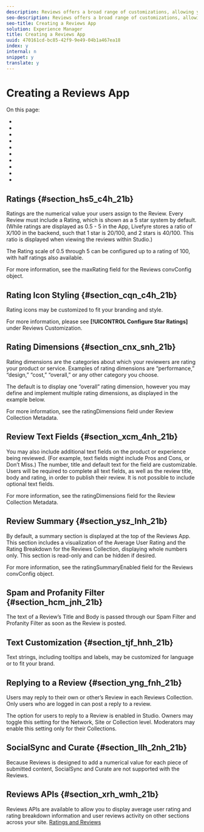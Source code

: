 ```yaml
---
description: Reviews offers a broad range of customizations, allowing you to create a Review App which matches your needs and branding.
seo-description: Reviews offers a broad range of customizations, allowing you to create a Review App which matches your needs and branding.
seo-title: Creating a Reviews App
solution: Experience Manager
title: Creating a Reviews App
uuid: 470161cd-bc85-42f9-9e49-04b1a467ea18
index: y
internal: n
snippet: y
translate: y
---
```


# Creating a Reviews App




On this page:
* [](#c_creating_reviews/section_hs5_c4h_21b)
* [](#c_creating_reviews/section_cqn_c4h_21b)
* [](#c_creating_reviews/section_cnx_snh_21b)
* [](#c_creating_reviews/section_xcm_4nh_21b)
* [](#c_creating_reviews/section_ysz_lnh_21b)
* [](#c_creating_reviews/section_hcm_jnh_21b)
* [](#c_creating_reviews/section_tjf_hnh_21b)
* [](#c_creating_reviews/section_yng_fnh_21b)
* [](#c_creating_reviews/section_llh_2nh_21b)
* [](#c_creating_reviews/section_xrh_wmh_21b)

## Ratings {#section_hs5_c4h_21b}

Ratings are the numerical value your users assign to the Review. Every Review must include a Rating, which is shown as a 5 star system by default. (While ratings are displayed as 0.5 - 5 in the App, Livefyre stores a ratio of X/100 in the backend, such that 1 star is 20/100, and 2 stars is 40/100. This ratio is displayed when viewing the reviews within Studio.)

The Rating scale of 0.5 through 5 can be configured up to a rating of 100, with half ratings also available.

For more information, see the maxRating field for the Reviews convConfig object.

## Rating Icon Styling {#section_cqn_c4h_21b}

Rating icons may be customized to fit your branding and style.

For more information, please see **[!UICONTROL  Configure Star Ratings]** under Reviews Customization.

## Rating Dimensions {#section_cnx_snh_21b}

Rating dimensions are the categories about which your reviewers are rating your product or service. Examples of rating dimensions are “performance,” “design,” “cost,” “overall,” or any other category you choose.

The default is to display one “overall” rating dimension, however you may define and implement multiple rating dimensions, as displayed in the example below.

For more information, see the ratingDimensions field under Review Collection Metadata.

## Review Text Fields {#section_xcm_4nh_21b}

You may also include additional text fields on the product or experience being reviewed. (For example, text fields might include Pros and Cons, or Don’t Miss.) The number, title and default text for the field are customizable. Users will be required to complete all text fields, as well as the review title, body and rating, in order to publish their review. It is not possible to include optional text fields.

For more information, see the ratingDimensions field for the Review Collection Metadata.

## Review Summary {#section_ysz_lnh_21b}

By default, a summary section is displayed at the top of the Reviews App. This section includes a visualization of the Average User Rating and the Rating Breakdown for the Reviews Collection, displaying whole numbers only. This section is read-only and can be hidden if desired.

For more information, see the ratingSummaryEnabled field for the Reviews convConfig object.

## Spam and Profanity Filter {#section_hcm_jnh_21b}

The text of a Review’s Title and Body is passed through our Spam Filter and Profanity Filter as soon as the Review is posted.

## Text Customization {#section_tjf_hnh_21b}

Text strings, including tooltips and labels, may be customized for language or to fit your brand.

## Replying to a Review {#section_yng_fnh_21b}

Users may reply to their own or other’s Review in each Reviews Collection. Only users who are logged in can post a reply to a review.

The option for users to reply to a Review is enabled in Studio. Owners may toggle this setting for the Network, Site or Collection level. Moderators may enable this setting only for their Collections.

## SocialSync and Curate {#section_llh_2nh_21b}

Because Reviews is designed to add a numerical value for each piece of submitted content, SocialSync and Curate are not supported with the Reviews.

## Reviews APIs {#section_xrh_wmh_21b}

Reviews APIs are available to allow you to display average user rating and rating breakdown information and user reviews activity on other sections across your site.
[ Ratings and Reviews ](http://livefyre-devhub-production.herokuapp.com/developers/api-reference/#ratings-reviews) 